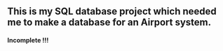 ## This is my SQL database project which needed me to make a database for an Airport system.

#### Incomplete !!!

